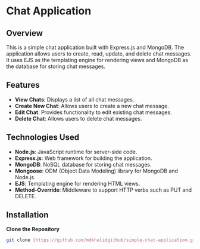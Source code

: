 # Chat Application

## Overview

This is a simple chat application built with Express.js and MongoDB. The application allows users to create, read, update, and delete chat messages. It uses EJS as the templating engine for rendering views and MongoDB as the database for storing chat messages.

## Features

- **View Chats**: Displays a list of all chat messages.
- **Create New Chat**: Allows users to create a new chat message.
- **Edit Chat**: Provides functionality to edit existing chat messages.
- **Delete Chat**: Allows users to delete chat messages.

## Technologies Used

- **Node.js**: JavaScript runtime for server-side code.
- **Express.js**: Web framework for building the application.
- **MongoDB**: NoSQL database for storing chat messages.
- **Mongoose**: ODM (Object Data Modeling) library for MongoDB and Node.js.
- **EJS**: Templating engine for rendering HTML views.
- **Method-Override**: Middleware to support HTTP verbs such as PUT and DELETE.

## Installation

 **Clone the Repository**

   ```bash
   git clone [https://github.com/mdkhalidgithub/simple-chat-application.git](https://github.com/mdkhalidgithub/mini-chat-application)
